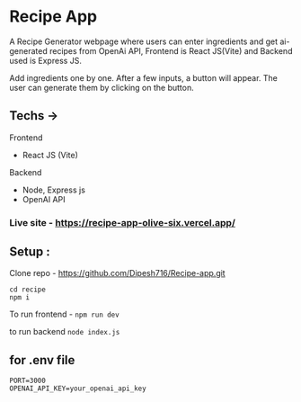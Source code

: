 # Recipe App

A Recipe Generator webpage where users can enter ingredients and get ai-generated recipes from OpenAi API, Frontend is React JS(Vite) and Backend used is Express JS.

Add ingredients one by one. After a few inputs, a button will appear. The user can generate them by clicking on the button.

## Techs ->
  Frontend
  - React JS (Vite)

  Backend
  - Node, Express js
  - OpenAI API

### Live site - https://recipe-app-olive-six.vercel.app/

## Setup :

Clone repo - 
https://github.com/Dipesh716/Recipe-app.git
```
cd recipe
npm i
```

To run frontend - 
```npm run dev```

to run backend 
```node index.js```


## for .env file
```
PORT=3000
OPENAI_API_KEY=your_openai_api_key
```

